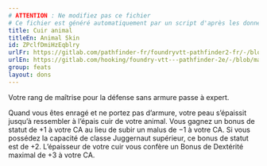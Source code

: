 ```yaml
---
# ATTENTION : Ne modifiez pas ce fichier
# Ce fichier est généré automatiquement par un script d'après les données du module Foundry VTT officiel et de sa traduction
title: Cuir animal
titleEn: Animal Skin
id: ZPclfDmiHzEqblry
urlFr: https://gitlab.com/pathfinder-fr/foundryvtt-pathfinder2-fr/-/blob/master/data/feats/ZPclfDmiHzEqblry.htm
urlEn: https://gitlab.com/hooking/foundry-vtt---pathfinder-2e/-/blob/master/packs/data/feats.db/animal-skin.json
group: feats
layout: dons
---
```

Votre rang de maîtrise pour la défense sans armure passe à expert.

Quand vous êtes enragé et ne portez pas d’armure, votre peau s’épaissit jusqu’à ressembler à l’épais cuir de votre animal. Vous gagnez un bonus de statut de +1 à votre CA au lieu de subir un malus de −1 à votre CA. Si vous possédez la capacité de classe Juggernaut supérieur, ce bonus de statut est de +2. L’épaisseur de votre cuir vous confère un Bonus de Dextérité maximal de +3 à votre CA.


